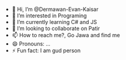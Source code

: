 - 👋 Hi, I’m @Dermawan-Evan-Kaisar
- 👀 I’m interested in Programing
- 🌱 I’m currently learning C# and JS
- 💞️ I’m looking to collaborate on Patir
- 📫 How to reach me?, Go Jawa and find me 
- 😄 Pronouns: ...
- ⚡ Fun fact: I am gud person
  

<!---
Dermawan-Evan-Kaisar/Dermawan-Evan-Kaisar is a ✨ special ✨ repository because its `README.md` (this file) appears on your GitHub profile.
You can click the Preview link to take a look at your changes.
--->
